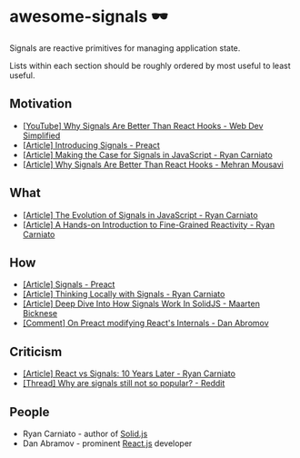 # awesome-signals 🕶️

Signals are reactive primitives for managing application state.

Lists within each section should be roughly ordered by most useful to least useful.

## Motivation

* [[YouTube] Why Signals Are Better Than React Hooks - Web Dev Simplified](https://www.youtube.com/watch?v=SO8lBVWF2Y8)
* [[Article] Introducing Signals - Preact](https://preactjs.com/blog/introducing-signals/)
* [[Article] Making the Case for Signals in JavaScript - Ryan Carniato](https://dev.to/this-is-learning/making-the-case-for-signals-in-javascript-4c7i)
* [[Article] Why Signals Are Better Than React Hooks - Mehran Mousavi](https://www.linkedin.com/pulse/why-signals-better-than-react-hooks-mehran-mousavi-eykce/)

## What

* [[Article] The Evolution of Signals in JavaScript - Ryan Carniato](https://dev.to/this-is-learning/the-evolution-of-signals-in-javascript-8ob)
* [[Article] A Hands-on Introduction to Fine-Grained Reactivity - Ryan Carniato](https://dev.to/ryansolid/a-hands-on-introduction-to-fine-grained-reactivity-3ndf)

## How

* [[Article] Signals - Preact](https://preactjs.com/guide/v10/signals/)
* [[Article] Thinking Locally with Signals - Ryan Carniato](https://dev.to/this-is-learning/thinking-locally-with-signals-3b7h)
* [[Article] Deep Dive Into How Signals Work In SolidJS - Maarten Bicknese](https://www.thisdot.co/blog/deep-dive-into-how-signals-work-in-solidjs)
* [[Comment] On Preact modifying React's Internals - Dan Abromov](https://github.com/facebook/react/issues/26704#issuecomment-1522044060)

## Criticism

* [[Article] React vs Signals: 10 Years Later - Ryan Carniato](https://dev.to/this-is-learning/react-vs-signals-10-years-later-3k71)
* [[Thread] Why are signals still not so popular? - Reddit](https://www.reddit.com/r/reactjs/comments/14tzwdw/why_are_signals_still_not_so_popular/)

## People

* Ryan Carniato - author of [Solid.js](https://www.solidjs.com/)
* Dan Abramov - prominent [React.js](https://react.dev/) developer

